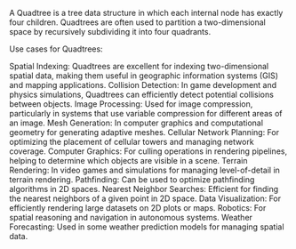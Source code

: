 ﻿A Quadtree is a tree data structure in which each internal node has exactly four children. 
Quadtrees are often used to partition a two-dimensional space by recursively subdividing it into four quadrants. 

Use cases for Quadtrees:

Spatial Indexing: Quadtrees are excellent for indexing two-dimensional spatial data, making them useful in geographic information systems (GIS) and mapping applications.
Collision Detection: In game development and physics simulations, Quadtrees can efficiently detect potential collisions between objects.
Image Processing: Used for image compression, particularly in systems that use variable compression for different areas of an image.
Mesh Generation: In computer graphics and computational geometry for generating adaptive meshes.
Cellular Network Planning: For optimizing the placement of cellular towers and managing network coverage.
Computer Graphics: For culling operations in rendering pipelines, helping to determine which objects are visible in a scene.
Terrain Rendering: In video games and simulations for managing level-of-detail in terrain rendering.
Pathfinding: Can be used to optimize pathfinding algorithms in 2D spaces.
Nearest Neighbor Searches: Efficient for finding the nearest neighbors of a given point in 2D space.
Data Visualization: For efficiently rendering large datasets on 2D plots or maps.
Robotics: For spatial reasoning and navigation in autonomous systems.
Weather Forecasting: Used in some weather prediction models for managing spatial data.